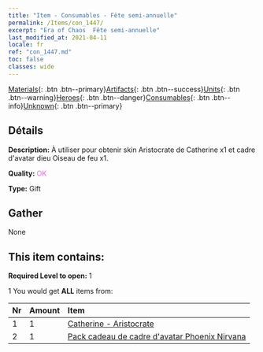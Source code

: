 ```yaml
---
title: "Item - Consumables - Fête semi-annuelle"
permalink: /Items/con_1447/
excerpt: "Era of Chaos  Fête semi-annuelle"
last_modified_at: 2021-04-11
locale: fr
ref: "con_1447.md"
toc: false
classes: wide
---
```

 [Materials](/fr/Items/){: .btn .btn--primary}[Artifacts](/fr/Items/Artifacts/){: .btn .btn--success}[Units](/fr/Items/Units/){: .btn .btn--warning}[Heroes](/fr/Items/Heroes/){: .btn .btn--danger}[Consumables](/fr/Items/Consumables/){: .btn .btn--info}[Unknown](/fr/Items/Unknown/){: .btn .btn--primary}

## Détails
 **Description:** À utiliser pour obtenir skin Aristocrate de Catherine x1 et cadre d'avatar dieu Oiseau de feu x1.

 **Quality:** <span style="color: #DA70D6">OK</span>

 **Type:** Gift

## Gather

  None

## This item contains:

 **Required Level to open:** 1

 1 You would get **ALL** items  from:

  | Nr | Amount |     Item    |
  |:---|:-------|:------------|
  | 1 | 1 | [Catherine - Aristocrate](/fr/Items/con_1031/) | 
  | 2 | 1 | [Pack cadeau de cadre d'avatar Phoenix Nirvana](/fr/Items/con_618/) | 
